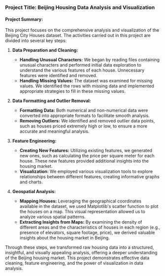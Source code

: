 ### Project Title: Beijing Housing Data Analysis and Visualization

#### Project Summary:

This project focuses on the comprehensive analysis and visualization of the Beijing City Houses dataset. The activities carried out in this project are divided into several key steps:

1. **Data Preparation and Cleaning:**
   - **Handling Unusual Characters:** We began by reading files containing unusual characters and performed initial data exploration to understand the various features of each house. Unnecessary features were identified and removed.
   - **Handling Missing Values:** The dataset was examined for missing values. We identified the rows with missing data and implemented appropriate strategies to fill in these missing values.

2. **Data Formatting and Outlier Removal:**
   - **Formatting Data:** Both numerical and non-numerical data were converted into appropriate formats to facilitate smooth analysis. 
   - **Removing Outliers:** We identified and removed outlier data points, such as houses priced extremely high or low, to ensure a more accurate and meaningful analysis.

3. **Feature Engineering:**
   - **Creating New Features:** Utilizing existing features, we generated new ones, such as calculating the price per square meter for each house. These new features provided additional insights into the housing market.
   - **Visualization:** We employed various visualization tools to explore relationships between different features, creating informative graphs and charts.

4. **Geospatial Analysis:**
   - **Mapping Houses:** Leveraging the geographical coordinates available in the dataset, we used Matplotlib's scatter function to plot the houses on a map. This visual representation allowed us to analyze various spatial patterns.
   - **Extracting Insights from Maps:** By examining the density of different areas and the characteristics of houses in each region (e.g., presence of elevators, square footage, price), we derived valuable insights about the housing market in Beijing.

Through these steps, we transformed raw housing data into a structured, insightful, and visually appealing analysis, offering a deeper understanding of the Beijing housing market. This project demonstrates effective data cleaning, feature engineering, and the power of visualization in data analysis.

